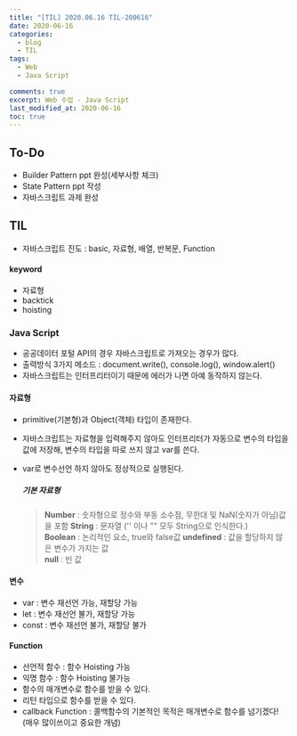 ```yaml
---
title: "[TIL] 2020.06.16 TIL-200616"
date: 2020-06-16
categories:
  - blog
  - TIL
tags:
  - Web
  - Java Script

comments: true
excerpt: Web 수업 - Java Script
last_modified_at: 2020-06-16
toc: true
---
```




## To-Do
- Builder Pattern ppt 완성(세부사항 체크)
- State Pattern ppt 작성
- 자바스크립트 과제 완성


## TIL

- 자바스크립트 진도 : basic, 자료형, 배열, 반복문, Function

#### keyword 
- 자료형
- backtick
- hoisting

### Java Script

- 공공데이터 포털 API의 경우 자바스크립트로 가져오는 경우가 많다.  
- 출력방식 3가지 메소드 : document.write(), console.log(), window.alert()   
- 자바스크립트는 인터프리터이기 때문에 에러가 나면 아예 동작하지 않는다.

#### 자료형

- primitive(기본형)과 Object(객체) 타입이 존재한다.
- 자바스크립트는 자료형을 입력해주지 않아도 인터프리터가 자동으로 변수의 타입을 값에 저장해, 변수의 타입을 따로 쓰지 않고 var를 쓴다.
- var로 변수선언 하지 않아도 정상적으로 실행된다.  



  ##### 기본 자료형

  > **Number** : 숫자형으로 정수와 부동 소수점, 무한대 및 NaN(숫자가 아님)값을 포함
  > **String** : 문자열 ('' 이나 "" 모두 String으로 인식한다.)  
  > **Boolean** : 논리적인 요소, true와 false값
  > **undefined** : 값을 할당하지 않은 변수가 가지는 값  
  > **null** : 빈 값  
 

#### 변수

- var : 변수 재선언 가능, 재할당 가능
- let : 변수 재선언 불가, 재할당 가능
- const : 변수 재선언 불가, 재할당 불가

#### Function

- 선언적 함수 : 함수 Hoisting 가능
- 익명 함수 : 함수 Hoisting 불가능
- 함수의 매개변수로 함수를 받을 수 있다.
- 리턴 타입으로 함수를 받을 수 있다.
- callback Function : 콜백함수의 기본적인 목적은 매개변수로 함수를 넘기겠다! (매우 많이쓰이고 중요한 개념)